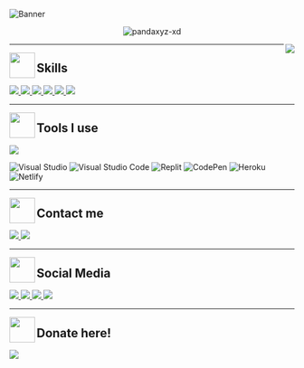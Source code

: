 ![Banner](https://i.imgur.com/uyy20GS.png)
<p align="center"> <img src="https://komarev.com/ghpvc/?username=pandaxyz-xd&label=Profile%20views&color=0e75b6&style=flat" alt="pandaxyz-xd" /> </p>
<img align="right" src="https://discord.c99.nl/widget/theme-5/801950534680182784.png">



---

<img align="left" src="https://i.imgur.com/1pJ7r0H.png" widht="45" height="45">
<h2 align="left"> Skills </h2>

<a href="https://es.wikipedia.org/wiki/HTML5">
<img src="https://img.shields.io/badge/html5-%23E34F26.svg?style=for-the-badge&logo=html5&logoColor=white">
</a>

<a href="https://es.wikipedia.org/wiki/CSS">
<img src="https://img.shields.io/badge/css3-%231572B6.svg?style=for-the-badge&logo=css3&logoColor=white">
</a>

<a href="https://es.wikipedia.org/wiki/JavaScript">
<img src="https://img.shields.io/badge/javascript-%23323330.svg?style=for-the-badge&logo=javascript&logoColor=%23F7DF1E">
</a>

<a href="https://go.dev/">
<img src="https://img.shields.io/badge/go-%2300ADD8.svg?style=for-the-badge&logo=go&logoColor=white">
</a>

<a href="https://es.wikipedia.org/wiki/C_Sharp">
<img src="https://img.shields.io/badge/c%23-%23239120.svg?style=for-the-badge&logo=c-sharp&logoColor=white">
</a>

<a href="https://www.python.org/">
<img src="https://img.shields.io/badge/python-3670A0?style=for-the-badge&logo=python&logoColor=ffdd54">
</a>



---

<img align="left" src="https://i.imgur.com/1pJ7r0H.png" widht="45" height="45">
<h2 align="left"> Tools I use </h2>

<a href="https://www.adobe.com/">
<img src="https://img.shields.io/badge/adobe%20photoshop-%2331A8FF.svg?style=for-the-badge&logo=adobe%20photoshop&logoColor=white">
</a>

![Visual Studio](https://img.shields.io/badge/Visual%20Studio-5C2D91.svg?style=for-the-badge&logo=visual-studio&logoColor=white)
![Visual Studio Code](https://img.shields.io/badge/Visual%20Studio%20Code-0078d7.svg?style=for-the-badge&logo=visual-studio-code&logoColor=white)
![Replit](https://img.shields.io/badge/Replit-DD1200?style=for-the-badge&logo=Replit&logoColor=white)
![CodePen](https://img.shields.io/badge/CodePen-white?style=for-the-badge&logo=codepen&logoColor=black)
![Heroku](https://img.shields.io/badge/heroku-%23430098.svg?style=for-the-badge&logo=heroku&logoColor=white)
![Netlify](https://img.shields.io/badge/netlify-%23000000.svg?style=for-the-badge&logo=netlify&logoColor=#00C7B7)

---

<img align="left" src="https://i.imgur.com/1pJ7r0H.png" widht="45" height="45">
<h2 align="left"> Contact me </h2>

<a href="https://bin.sx/WmYuFaDwLS">
<img src="https://img.shields.io/badge/Gmail-D14836?style=for-the-badge&logo=gmail&logoColor=white">
</a>

<a href="https://discord.gg/hQ8VVp2Xv5">
<img src="https://img.shields.io/badge/%3CPandaxyz Server%3E-%237289DA.svg?style=for-the-badge&logo=discord&logoColor=white">
</a>

---

<img align="left" src="https://i.imgur.com/1pJ7r0H.png" widht="45" height="45">
<h2 align="left"> Social Media </h2>

<a href="https://www.youtube.com/channel/UC3DgFR_Tcgpnjn1LOfIM6Ig">
<img src="https://img.shields.io/badge/YouTube-%23FF0000.svg?style=for-the-badge&logo=YouTube&logoColor=white">
</a>

<a href="https://instagram.com/_Pandaxyz/">
<img src="https://img.shields.io/badge/Instagram-%23E4405F.svg?style=for-the-badge&logo=Instagram&logoColor=white">
</a>

<a href="https://bin.sx/jlcIKSgi9p">
<img src="https://img.shields.io/badge/epicgames-%23313131.svg?style=for-the-badge&logo=epicgames&logoColor=white">
</a>

<a href="https://www.tiktok.com/@pandaxyz_oficial/">
<img src="https://img.shields.io/badge/TikTok-%23000000.svg?style=for-the-badge&logo=TikTok&logoColor=white">
</a>





---

<img align="left" src="https://i.imgur.com/FzcevQH.png" widht="45" height="45">
<h2 align="left"> Donate here! </h2>

<a href="https://paypal.me/pandaxyzxd">
<img src="https://img.shields.io/badge/PayPal-00457C?style=for-the-badge&logo=paypal&logoColor=white">
</a>





